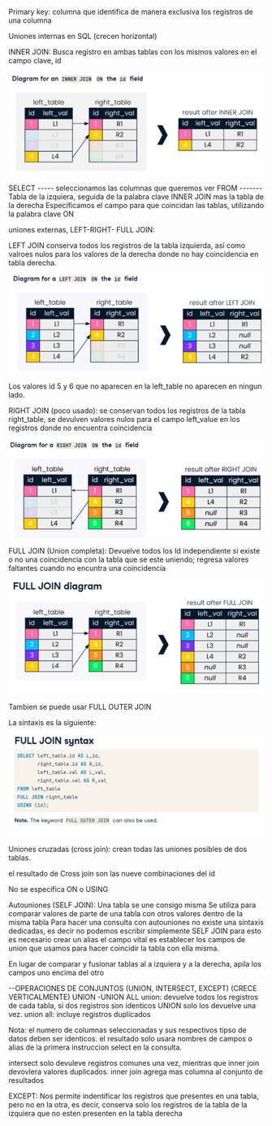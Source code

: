 Primary key: columna que identifica de manera exclusiva los registros de una columna

Uniones internas en SQL (crecen horizontal)

INNER JOIN: Busca registro en ambas tablas con los mismos valores en el campo clave, id 

![enter image description here](https://github.com/Yulivel06/Conceptos-SQL/blob/master/UNIONES_Y_OPERACIONES_CONJUNTOS/inner%20join.png)

SELECT ----- seleccionamos las columnas que queremos ver
FROM ------- Tabla de la izquiera, seguida de la palabra clave INNER JOIN mas la tabla de la derecha
Especificamos el campo para que coincidan las tablas, utilizando la palabra clave ON

uniones externas, LEFT-RIGHT- FULL JOIN:

LEFT JOIN conserva todos los registros de la tabla izquierda, así como valroes nulos para los valores de la 
derecha donde no hay coincidencia en tabla derecha. 

![enter image description here](https://github.com/Yulivel06/Conceptos-SQL/blob/master/UNIONES_Y_OPERACIONES_CONJUNTOS/left%20join.png)

Los valores id 5 y 6 que no aparecen en la left_table no aparecen en ningun lado. 

RIGHT JOIN (poco usado): se conservan todos los registros de la tabla right_table, se devulven valores nulos para el campo left_value
en los registros donde no encuentra coincidencia
 
 ![enter image description here](https://github.com/Yulivel06/Conceptos-SQL/blob/master/UNIONES_Y_OPERACIONES_CONJUNTOS/right%20join.png)

FULL JOIN (Union completa): Devuelve todos los Id independiente si existe o no una coincidencia con la tabla que se este uniendo;
regresa valores faltantes cuando no encuntra una coincidencia 

 ![enter image description here](https://github.com/Yulivel06/Conceptos-SQL/blob/master/UNIONES_Y_OPERACIONES_CONJUNTOS/full%20join.png)

Tambien se puede usar FULL OUTER JOIN 

La sintaxis es la siguiente: 


 ![enter image description here](https://github.com/Yulivel06/Conceptos-SQL/blob/master/UNIONES_Y_OPERACIONES_CONJUNTOS/sintaxis%20full%20join.png)


Uniones cruzadas (cross join): crean todas las uniones posibles de dos tablas.

el resultado de Cross join son las nueve combinaciones del id 

No se especifica ON o USING

Autouniones (SELF JOIN): Una tabla se une consigo misma
Se utiliza para comparar valores de parte de una tabla con otros valores dentro de la misma tabla
Para hacer una consulta con autouniones no existe una sintaxis dedicadas, es decir no podemos escribir simplemente SELF JOIN
para esto es necesario crear un alias 
el campo vital es establecer los campos de union que usamos para hacer coincidir la tabla con ella misma. 


En lugar de comparar y fusionar tablas al a izquiera y a la derecha, apila los campos uno encima del otro 

--OPERACIONES DE CONJUNTOS (UNION, INTERSECT, EXCEPT) (CRECE VERTICALMENTE)
UNION -UNION ALL
union: devuelve todos los registros de cada tabla, si dos registros son identicos UNION solo los devuelve una vez.
union all: incluye registros duplicados 

Nota: el numero de columnas seleccionadas y sus respectivos tipso de datos deben ser identicos. 
el resultado solo usara nombres de campos o alias de la primera instruccion select en la consulta. 

intersect solo devuleve registros comunes una vez, mientras que inner join devovlera valores duplicados. 
inner join agrega mas columna al conjunto de resultados 


EXCEPT: Nos permite indentificar los registros que presentes en una tabla, pero no en la otra,
es decir, conserva solo los registros de la tabla de la izquiera que no esten presenten en la tabla derecha 

